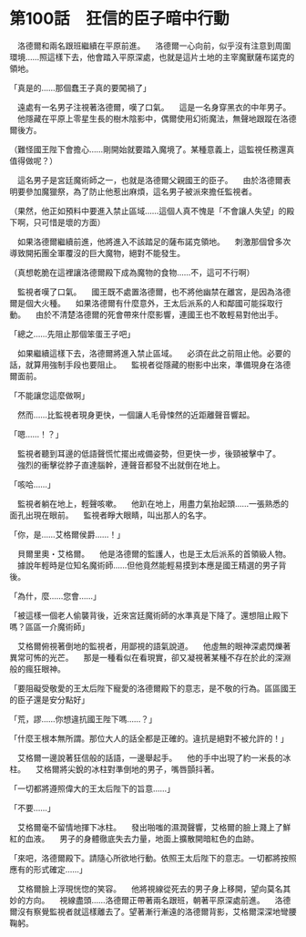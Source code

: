 # 第100話　狂信的臣子暗中行動

　洛德爾和兩名跟班繼續在平原前進。
　洛德爾一心向前，似乎沒有注意到周圍環境……照這樣下去，他會踏入平原深處，也就是這片土地的主宰魔獸薩布諾克的領地。

「真是的……那個蠢王子真的要闖禍了」

　遠處有一名男子注視著洛德爾，嘆了口氣。
　這是一名身穿黑衣的中年男子。
　他隱藏在平原上零星生長的樹木陰影中，偶爾使用幻術魔法，無聲地跟蹤在洛德爾後方。

（難怪國王陛下會擔心……剛開始就要踏入魔境了。某種意義上，這監視任務還真值得做呢？）

　這名男子是宮廷魔術師之一，也就是洛德爾父親國王的臣子。
　由於洛德爾表明要參加魔獵祭，為了防止他惹出麻煩，這名男子被派來擔任監視者。

（果然，他正如預料中要進入禁止區域……這個人真不愧是「不會讓人失望」的殿下啊，只可惜是壞的方面）

　如果洛德爾繼續前進，他將進入不該踏足的薩布諾克領地。
　刺激那個曾多次導致開拓團全軍覆沒的巨大魔物，絕對不能發生。

（真想乾脆在這裡讓洛德爾殿下成為魔物的食物……不，這可不行啊）

　監視者嘆了口氣。
　國王既不處置洛德爾，也不將他幽禁在離宮，是因為洛德爾是個大火種。
　如果洛德爾有什麼意外，王太后派系的人和鄰國可能採取行動。
　由於不清楚洛德爾的死會帶來什麼影響，連國王也不敢輕易對他出手。

「總之……先阻止那個笨蛋王子吧」

　如果繼續這樣下去，洛德爾將進入禁止區域。
　必須在此之前阻止他。必要的話，就算用強制手段也要阻止。
　監視者從隱藏的樹影中出來，準備現身在洛德爾面前。

「不能讓您這麼做啊」

　然而……比監視者現身更快，一個讓人毛骨悚然的近距離聲音響起。

「嗯……！？」

　監視者聽到耳邊的低語聲慌忙擺出戒備姿勢，但更快一步，後頸被擊中了。
　強烈的衝擊從脖子直達腦幹，連聲音都發不出就倒在地上。

「咳哈……」

　監視者躺在地上，輕聲咳嗽。
　他趴在地上，用盡力氣抬起頭……一張熟悉的面孔出現在眼前。
　監視者睜大眼睛，叫出那人的名字。

「你，是……艾格爾侯爵……！」

　貝爾里奧・艾格爾。
　他是洛德爾的監護人，也是王太后派系的首領級人物。
　據說年輕時是位知名魔術師……但他竟然能輕易摸到本應是國王精選的男子背後。

「為什，麼……您會……」

「被這樣一個老人偷襲背後，近來宮廷魔術師的水準真是下降了。還想阻止殿下嗎？區區一介魔術師」

　艾格爾俯視著倒地的監視者，用鄙視的語氣說道。
　他虛無的眼神深處閃爍著異常可怖的光芒。
　那是一種看似在看現實，卻又凝視著某種不存在於此的深淵般的瘋狂眼神。

「要阻礙受敬愛的王太后陛下寵愛的洛德爾殿下的意志，是不敬的行為。區區國王的臣子還是安分點好」

「荒，謬……你想違抗國王陛下嗎……？」

「什麼王根本無所謂。那位大人的話全都是正確的。違抗是絕對不被允許的！」

　艾格爾一邊說著狂信般的話語，一邊舉起手。
　他的手中出現了約一米長的冰柱。
　艾格爾將尖銳的冰柱對準倒地的男子，嘴唇顫抖著。

「一切都將遵照偉大的王太后陛下的旨意……」

「不要……」

　艾格爾毫不留情地揮下冰柱。
　發出啪嗤的濕潤聲響，艾格爾的臉上濺上了鮮紅的血液。
　男子的身體徹底失去力量，地面上擴散開暗紅色的血跡。

「來吧，洛德爾殿下。請隨心所欲地行動。依照王太后陛下的意志。一切都將按照應有的形式確定……」

　艾格爾臉上浮現恍惚的笑容。
　他將視線從死去的男子身上移開，望向莫名其妙的方向。
　視線盡頭……洛德爾正帶著兩名跟班，朝著平原深處前進。
　洛德爾沒有察覺監視者就這樣離去了。望著漸行漸遠的洛德爾背影，艾格爾深深地彎腰鞠躬。
